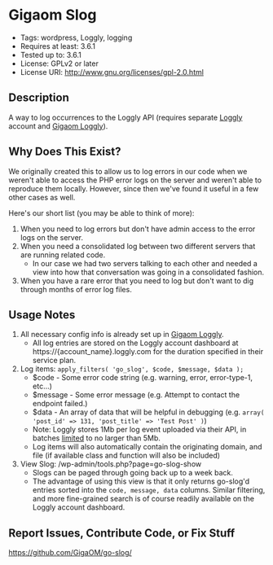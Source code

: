 Gigaom Slog
===========

* Tags: wordpress, Loggly, logging
* Requires at least: 3.6.1
* Tested up to: 3.6.1
* License: GPLv2 or later
* License URI: http://www.gnu.org/licenses/gpl-2.0.html

Description
-----------

A way to log occurrences to the Loggly API (requires separate [Loggly](https://www.loggly.com/) account and [Gigaom Loggly](http://github.com/GigaOM/go-loggly/)).

Why Does This Exist?
--------------------

We originally created this to allow us to log errors in our code when we weren't able to access the PHP error logs on the server and weren't able to reproduce them locally.  However, since then we've found it useful in a few other cases as well.

Here's our short list (you may be able to think of more):

1. When you need to log errors but don't have admin access to the error logs on the server.
2. When you need a consolidated log between two different servers that are running related code.
    * In our case we had two servers talking to each other and needed a view into how that conversation was going in a consolidated fashion.
3. When you have a rare error that you need to log but don't want to dig through months of error log files.

Usage Notes
-----------

1. All necessary config info is already set up in [Gigaom Loggly](http://github.com/GigaOM/go-loggly/).
    * All log entries are stored on the Loggly account dashboard at https://{account_name}.loggly.com for the duration specified in their service plan.
2. Log items: ```apply_filters( 'go_slog', $code, $message, $data );```
    * $code - Some error code string (e.g. warning, error, error-type-1, etc...)
    * $message - Some error message (e.g. Attempt to contact the endpoint failed.)
    * $data - An array of data that will be helpful in debugging (e.g. ```array( 'post_id' => 131, 'post_title' => 'Test Post' )```)
    * Note: Loggly stores 1Mb per log event uploaded via their API, in batches [limited](https://www.loggly.com/docs/http-bulk-endpoint/) to no larger than 5Mb.
	* Log items will also automatically contain the originating domain, and file (if available class and function will also be included)
3. View Slog: /wp-admin/tools.php?page=go-slog-show
    * Slogs can be paged through going back up to a week back.
    * The advantage of using this view is that it only returns go-slog'd entries sorted into the `code, message, data` columns. Similar filtering, and more fine-grained search is of course readily available on the Loggly account dashboard.

Report Issues, Contribute Code, or Fix Stuff
--------------------------------------------

https://github.com/GigaOM/go-slog/